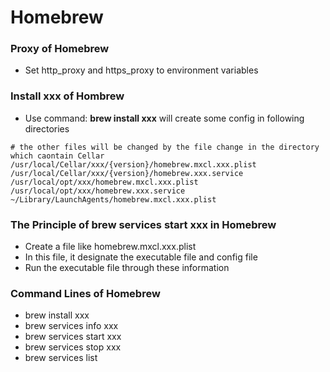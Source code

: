 # Homebrew
### Proxy of Homebrew
- Set http_proxy and https_proxy to environment variables
### Install xxx of Hombrew
- Use command: **brew install xxx** will create some config in following directories
```
# the other files will be changed by the file change in the directory which caontain Cellar
/usr/local/Cellar/xxx/{version}/homebrew.mxcl.xxx.plist
/usr/local/Cellar/xxx/{version}/homebrew.xxx.service
/usr/local/opt/xxx/homebrew.mxcl.xxx.plist
/usr/local/opt/xxx/homebrew.xxx.service
~/Library/LaunchAgents/homebrew.mxcl.xxx.plist
```
### The Principle of **brew services start xxx** in Homebrew
- Create a file like homebrew.mxcl.xxx.plist
- In this file, it designate the executable file and config file
- Run the executable file through these information
### Command Lines of Homebrew
- brew install xxx
- brew services info xxx
- brew services start xxx
- brew services stop xxx
- brew services list